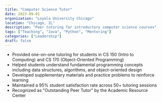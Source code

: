 ```yaml
---
title: "Computer Science Tutor"
date: 2023-09-01
organization: "Loyola University Chicago"
location: "Chicago, IL"
description: "Peer tutoring for introductory computer science courses"
tags: ["Teaching", "Java", "Python", "Mentoring"]
categories: ["Leadership"]
draft: false
---
```


- Provided one-on-one tutoring for students in CS 150 (Intro to Computing) and CS 170 (Object-Oriented Programming)
- Helped students understand fundamental programming concepts including data structures, algorithms, and object-oriented design
- Developed supplementary materials and practice problems to reinforce learning
- Maintained a 95% student satisfaction rate across 50+ tutoring sessions
- Recognized as "Outstanding Peer Tutor" by the Academic Resource Center
